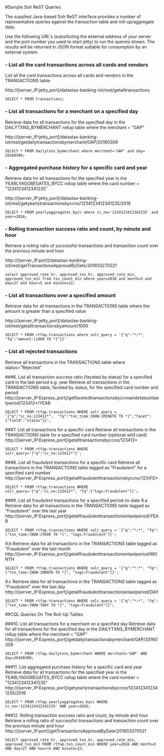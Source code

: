 #Sample Solr ReST Queries

The supplied Java-based Solr ReST interface provides a number of representative queries against the transaction table and roll-up/aggregate data.

Use the following URL's (substituting the external address of your server and the port number you used to start jetty) to run the queries shown. The results will be returned in JSON format suitable for consumption by an external system.

### - List all the card transactions across all cards and vendors
List all the card transactions across all cards and vendors in the TRANSACTIONS table:

http://[server_IP:jetty_port]/datastax-banking-iot/rest/getalltransactions 
```
SELECT * FROM transactions;
```
### - List all transactions for a merchant on a specified day
Retrieve data for all transactions for the specified day in the DAILYTXNS_BYMERCHANT rollup table where the merchant = "GAP" 

http://[server_IP:jetty_port]/datastax-banking-iot/rest/getdailytransactionsbymerchant/GAP/20160309 
```
SELECT * FROM dailytxns_bymerchant where merchant='GAP' and day= 20160309;
```
### - Aggregated purchase history for a specific card and year
Retrieve data for all transactions for the specified year in the YEARLYAGGREGATES_BYCC rollup table where the card number = "1234123412341235"

http://[server_IP:jetty_port]/datastax-banking-iot/rest/getyearlytransactionsbyccno/1234123412341235/2016
```
SELECT * FROM yearlyaggregates_bycc where cc_no='1234123412341235' and year=2016;
```
### - Rolling transaction success ratio and count, by minute and hour
Retrieve a rolling ratio of successful transactions and transaction count over the previous minute and hour

http://[server_IP:port]/datastax-banking-iot/rest/getTransactionsApprovalByDate/201603270521
```
select approved_rate_hr, approved_txn_hr, approved_rate_min, approved_txn_min from txn_count_min where year=2016 and month=3 and day=27 and hour=5 and minute=22;
```

### - List all transactions over a specified amount
Retrieve data for all transactions in the TRANSACTIONS table where the amount is greater than a specified value

http://[server_IP:jetty_port]/datastax-banking-iot/rest/getalltransactionsbyamount/1000
```
SELECT * FROM rtfap.transactions where solr_query = '{"q":"*:*",  "fq":"amount:[1000 TO *]"}}'
```
### - List all rejected transactions
Retrieve all transactions in the TRANSACTIONS table where status="Rejected"

###6. List all transaction success ratio (faceted by status) for a specified card in the last period e.g. year
Retrieve all transactions in the TRANSACTIONS table, faceted by status, for the specified card number and period
http://[server_IP:Express_port]/getfacetedtransactionsbyccnoandstatusinlastperiod/123412*/YEAR
```
SELECT * FROM rtfap.transactions WHERE solr_query = '{"q":"cc_no:123412*",  "fq":"txn_time:[NOW-1MINUTE TO *]","facet":{"field":"status"}}';
```

###7. List all transactions for a specific card
Retrieve all transactions in the TRANSACTIONS table for a specified card number (optional wild card)
http://[server_IP:Express_port]/getalltransactionsbyccno/123412*
```
SELECT * FROM rtfap.transactions WHERE solr_query='{"q":"cc_no:123412*"}';
```

###8. List all fraudulent transactions for a specific card
Retrieve all transactions in the TRANSACTIONS table tagged as "Fraudulent" for a specified card number
http://[server_IP:Express_port]/getallfraudulenttransactionsbyccno/123412*
```
SELECT * FROM rtfap.transactions WHERE solr_query='{"q":"cc_no:123412*", "fq":["tags:Fraudulent"]}';
```

###9. List all fraudulent transactions for a specified period-to-date
9.a Retrieve data for all transactions in the TRANSACTIONS table tagged as "Fraudulent" over the last year
http://[server_IP:Express_port]/getallfraudulenttransactionsinlastperiod/YEAR
```
SELECT * FROM rtfap.transactions WHERE solr_query = '{"q":"*:*", "fq":["txn_time:[NOW-1YEAR TO *]", "tags:Fraudulent"]}';
```

9.b Retrieve data for all transactions in the TRANSACTIONS table tagged as "Fraudulent" over the last month
http://[server_IP:Express_port]/getallfraudulenttransactionsinlastperiod/MONTH
```
SELECT * FROM rtfap.transactions WHERE solr_query = '{"q":"*:*", "fq":["txn_time:[NOW-1MONTH TO *]", "tags:Fraudulent"]}';
```

9.c Retrieve data for all transactions in the TRANSACTIONS table tagged as "Fraudulent" over the last day
http://[server_IP:Express_port]/getallfraudulenttransactionsinlastperiod/DAY
```
SELECT * FROM rtfap.transactions WHERE solr_query = '{"q":"*:*", "fq":["txn_time:[NOW-7DAY TO *]", "tags:Fraudulent"]}';
```

##CQL Queries On The Roll-Up Tables

###10. List all transactions for a merchant on a specified day
Retrieve data for all transactions for the specified day in the DAILYTXNS_BYMERCHANT rollup table where the merchant = "GAP"
http://[server_IP:Express_port]/getdailytransactionsbymerchant/GAP/20160309
```
SELECT * FROM rtfap.dailytxns_bymerchant WHERE merchant='GAP' AND day=20160309;
```

###11. List aggregated purchase history for a specific card and year
Retrieve data for all transactions for the specified year in the YEARLYAGGREGATES_BYCC rollup table where the card number = "1234123412341235"
http://[server_IP:Express_port]/getyearlytransactionsbyccno/1234123412341235/2016
```
SELECT * FROM rtfap.yearlyaggregates_bycc WHERE cc_no='1234123412341235' AND year=2016;
```

###12. Rolling transaction success ratio and count, by minute and hour
Retrieve a rolling ratio of successful transactions and transaction count over the previous minute and hour
http://[server_IP:port]/getTransactionsApprovalByDate/201603270521
```
SELECT approved_rate_hr, approved_txn_hr, approved_rate_min, approved_txn_min FROM rtfap.txn_count_min WHERE year=2016 AND month=3 AND day=27 AND hour=5 AND minute=22;
```
